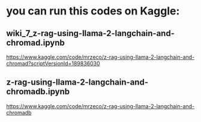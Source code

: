 # you can run this codes on Kaggle:

  ## wiki_7_z-rag-using-llama-2-langchain-and-chromad.ipynb 
  https://www.kaggle.com/code/mrzeco/z-rag-using-llama-2-langchain-and-chromad?scriptVersionId=189836030


  ## z-rag-using-llama-2-langchain-and-chromadb.ipynb
  https://www.kaggle.com/code/mrzeco/z-rag-using-llama-2-langchain-and-chromadb
  
